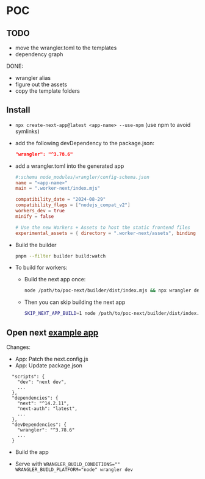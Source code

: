 # POC

## TODO

- move the wrangler.toml to the templates
- dependency graph

DONE:

- wrangler alias
- figure out the assets
- copy the template folders

## Install

- `npx create-next-app@latest <app-name> --use-npm` (use npm to avoid symlinks)

- add the following devDependency to the package.json:

  ```json
  "wrangler": "^3.78.6"
  ```

- add a wrangler.toml into the generated app

  ```toml
  #:schema node_modules/wrangler/config-schema.json
  name = "<app-name>"
  main = ".worker-next/index.mjs"

  compatibility_date = "2024-08-29"
  compatibility_flags = ["nodejs_compat_v2"]
  workers_dev = true
  minify = false

  # Use the new Workers + Assets to host the static frontend files
  experimental_assets = { directory = ".worker-next/assets", binding = "ASSETS" }
  ```

- Build the builder

  ```sh
  pnpm --filter builder build:watch
  ```

- To build for workers:

  - Build the next app once:

    ```sh
    node /path/to/poc-next/builder/dist/index.mjs && npx wrangler dev
    ```

  - Then you can skip building the next app

    ```sh
    SKIP_NEXT_APP_BUILD=1 node /path/to/poc-next/builder/dist/index.mjs && npx wrangler dev
    ```

## Open next [example app](https://github.com/sst/open-next/tree/main/example)

Changes:

- App: Patch the next.config.js
- App: Update package.json

```text
  "scripts": {
    "dev": "next dev",
    ...
  },
  "dependencies": {
    "next": "^14.2.11",
    "next-auth": "latest",
    ...
  },
  "devDependencies": {
    "wrangler": "^3.78.6"
    ...
  }
```

- Build the app

- Serve with `WRANGLER_BUILD_CONDITIONS="" WRANGLER_BUILD_PLATFORM="node" wrangler dev`
